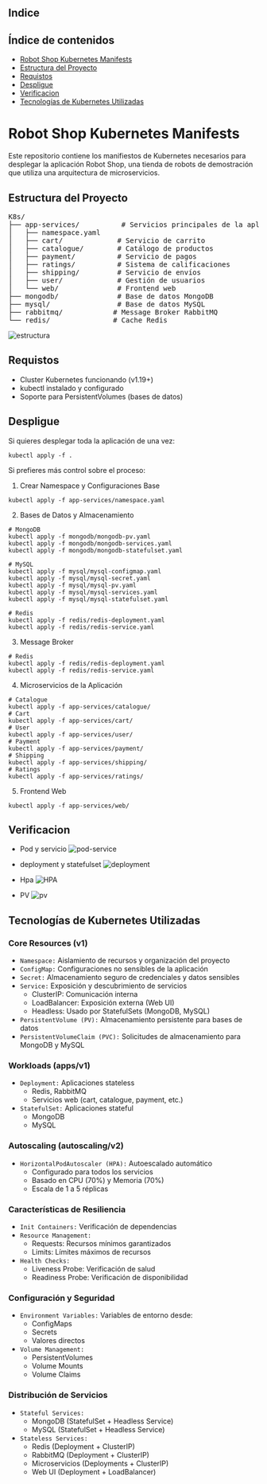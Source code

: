 ## Indice

## Índice de contenidos
* [Robot Shop Kubernetes Manifests](#item1)
* [Estructura del Proyecto](#item2)
* [Requistos](#item3)
* [Despligue](#item4)
* [Verificacion](#item5)
* [Tecnologías de Kubernetes Utilizadas](#item6)

<a name="item1"></a>
# Robot Shop Kubernetes Manifests

Este repositorio contiene los manifiestos de Kubernetes necesarios para desplegar la aplicación Robot Shop, una tienda de robots de demostración que utiliza una arquitectura de microservicios.

<a name="item2"></a>
## Estructura del Proyecto

<pre>
K8s/
├── app-services/          # Servicios principales de la aplicación
│   ├── namespace.yaml
│   ├── cart/             # Servicio de carrito
│   ├── catalogue/        # Catálogo de productos
│   ├── payment/          # Servicio de pagos
│   ├── ratings/          # Sistema de calificaciones
│   ├── shipping/         # Servicio de envíos
│   ├── user/             # Gestión de usuarios
│   └── web/              # Frontend web
├── mongodb/              # Base de datos MongoDB
├── mysql/                # Base de datos MySQL
├── rabbitmq/            # Message Broker RabbitMQ
└── redis/               # Cache Redis
</pre>

![estructura](https://github.com/Andherson333333/robot-shop/blob/master/image/robot-shop-1.png)

<a name="item3"></a>
## Requistos

- Cluster Kubernetes funcionando (v1.19+)
- kubectl instalado y configurado
- Soporte para PersistentVolumes (bases de datos)

<a name="item4"></a>
## Despligue

Si quieres desplegar toda la aplicación de una vez:

```
kubectl apply -f .
```

Si prefieres más control sobre el proceso:

1. Crear Namespace y Configuraciones Base
```
kubectl apply -f app-services/namespace.yaml
```
2. Bases de Datos y Almacenamiento
```
# MongoDB
kubectl apply -f mongodb/mongodb-pv.yaml
kubectl apply -f mongodb/mongodb-services.yaml
kubectl apply -f mongodb/mongodb-statefulset.yaml

# MySQL
kubectl apply -f mysql/mysql-configmap.yaml
kubectl apply -f mysql/mysql-secret.yaml
kubectl apply -f mysql/mysql-pv.yaml
kubectl apply -f mysql/mysql-services.yaml
kubectl apply -f mysql/mysql-statefulset.yaml

# Redis
kubectl apply -f redis/redis-deployment.yaml
kubectl apply -f redis/redis-service.yaml
```

3. Message Broker
```
# Redis
kubectl apply -f redis/redis-deployment.yaml
kubectl apply -f redis/redis-service.yaml
```
4. Microservicios de la Aplicación
```
# Catalogue
kubectl apply -f app-services/catalogue/
# Cart
kubectl apply -f app-services/cart/
# User
kubectl apply -f app-services/user/
# Payment
kubectl apply -f app-services/payment/
# Shipping
kubectl apply -f app-services/shipping/
# Ratings
kubectl apply -f app-services/ratings/
```
5. Frontend Web
```
kubectl apply -f app-services/web/
```
<a name="item5"></a>
## Verificacion

- Pod y servicio
![pod-service](https://github.com/Andherson333333/robot-shop/blob/master/image/robot-shop-app-6.png)

- deployment y statefulset
![deployment](https://github.com/Andherson333333/robot-shop/blob/master/image/robot-shop-app-7.png)

- Hpa
![HPA](https://github.com/Andherson333333/robot-shop/blob/master/image/robot-shop-app-5.png)

- PV 
![pv](https://github.com/Andherson333333/robot-shop/blob/master/image/robot-shop-app-8.png)

<a name="item6"></a>
## Tecnologías de Kubernetes Utilizadas

### Core Resources (v1)
- `Namespace:` Aislamiento de recursos y organización del proyecto
- `ConfigMap:` Configuraciones no sensibles de la aplicación
- `Secret:` Almacenamiento seguro de credenciales y datos sensibles
- `Service:` Exposición y descubrimiento de servicios
  - ClusterIP: Comunicación interna
  - LoadBalancer: Exposición externa (Web UI)
  - Headless: Usado por StatefulSets (MongoDB, MySQL)
- `PersistentVolume (PV):` Almacenamiento persistente para bases de datos
- `PersistentVolumeClaim (PVC):` Solicitudes de almacenamiento para MongoDB y MySQL

### Workloads (apps/v1)
- `Deployment:` Aplicaciones stateless
  - Redis, RabbitMQ
  - Servicios web (cart, catalogue, payment, etc.)
- `StatefulSet:` Aplicaciones stateful
  - MongoDB
  - MySQL

### Autoscaling (autoscaling/v2)
- `HorizontalPodAutoscaler (HPA):` Autoescalado automático
  - Configurado para todos los servicios
  - Basado en CPU (70%) y Memoria (70%)
  - Escala de 1 a 5 réplicas

### Características de Resiliencia
- `Init Containers:` Verificación de dependencias
- `Resource Management:`
  - Requests: Recursos mínimos garantizados
  - Limits: Límites máximos de recursos
- `Health Checks:`
  - Liveness Probe: Verificación de salud
  - Readiness Probe: Verificación de disponibilidad

### Configuración y Seguridad
- `Environment Variables:` Variables de entorno desde:
  - ConfigMaps
  - Secrets
  - Valores directos
- `Volume Management:` 
  - PersistentVolumes
  - Volume Mounts
  - Volume Claims

### Distribución de Servicios
- `Stateful Services:`
  - MongoDB (StatefulSet + Headless Service)
  - MySQL (StatefulSet + Headless Service)
- `Stateless Services:`
  - Redis (Deployment + ClusterIP)
  - RabbitMQ (Deployment + ClusterIP)
  - Microservicios (Deployments + ClusterIP)
  - Web UI (Deployment + LoadBalancer)
